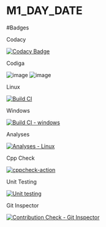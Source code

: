 # M1_DAY_DATE
#Badges

Codacy

[![Codacy Badge](https://app.codacy.com/project/badge/Grade/190b6321a516411c8a4cd108bdeb2130)](https://www.codacy.com/gh/VIJAYAVARSHINI/M1_DATE_DAY/dashboard?utm_source=github.com&amp;utm_medium=referral&amp;utm_content=VIJAYAVARSHINI/M1_DATE_DAY&amp;utm_campaign=Badge_Grade)

Codiga

![image](https://api.codiga.io/project/32438/score/svg)
![image](https://api.codiga.io/project/32438/status/svg)

Linux

[![Build CI](https://github.com/VIJAYAVARSHINI/M1_MARCH_2022/actions/workflows/c-cpp.yml/badge.svg)](https://github.com/VIJAYAVARSHINI/M1_MARCH_2022/actions/workflows/c-cpp.yml)

Windows

[![Build CI - windows](https://github.com/VIJAYAVARSHINI/M1_MARCH_2022/actions/workflows/c-develop.yml/badge.svg)](https://github.com/VIJAYAVARSHINI/M1_MARCH_2022/actions/workflows/c-develop.yml)

Analyses

[![Analyses - Linux](https://github.com/VIJAYAVARSHINI/M1_DATE_DAY/actions/workflows/analyses.yml/badge.svg)](https://github.com/VIJAYAVARSHINI/M1_DATE_DAY/actions/workflows/analyses.yml)

Cpp Check

[![cppcheck-action](https://github.com/VIJAYAVARSHINI/M1_DATE_DAY/actions/workflows/cppchk.yml/badge.svg)](https://github.com/VIJAYAVARSHINI/M1_DATE_DAY/actions/workflows/cppchk.yml)

Unit Testing

[![Unit testing](https://github.com/VIJAYAVARSHINI/M1_DATE_DAY/actions/workflows/unit_test.yml/badge.svg)](https://github.com/VIJAYAVARSHINI/M1_DATE_DAY/actions/workflows/unit_test.yml)

Git Inspector

[![Contribution Check - Git Inspector](https://github.com/VIJAYAVARSHINI/M1_DATE_DAY/actions/workflows/contribute.yml/badge.svg)](https://github.com/VIJAYAVARSHINI/M1_DATE_DAY/actions/workflows/contribute.yml)
